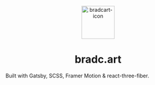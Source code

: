 <p align="center">
    <a href="https://bradc.art/">
        <img src="https://i.ibb.co/xXBJvw5/bradcart-icon.png" alt="bradcart-icon" border="0" width="90">
    </a>
</p>
<h1 align="center">
  bradc.art
</h1>

Built with Gatsby, SCSS, Framer Motion & react-three-fiber.
